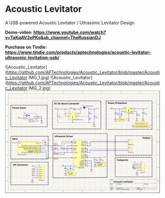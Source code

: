 # Acoustic Levitator
A USB-powered Acoustic Levitator / Ultrasonic Levitator Design

**Demo-video: https://www.youtube.com/watch?v=TaKqAV2ePKo&ab_channel=TheRussianDJ**

**Purchase on Tindie: https://www.tindie.com/products/aptechnologies/acoustic-levitator-ultrasonic-levitation-usb/**

![Acoustic_Levitator](https://github.com/APTechnologies/Acoustic_Levitator/blob/master/Acoustic_Levitator IMG_1.jpg)
![Acoustic_Levitator](https://github.com/APTechnologies/Acoustic_Levitator/blob/master/Acoustic_Levitator IMG_2.jpg)
![Acoustic_Levitator](https://github.com/APTechnologies/Acoustic_Levitator/blob/master/Schematic.jpg)
